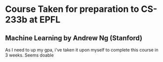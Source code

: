 # Course Taken for preparation to CS-233b at EPFL
## Machine Learning by Andrew Ng (Stanford)
As I need to up my gpa, i've taken it upon myself to complete this course in 3 weeks. 
Seems doable
